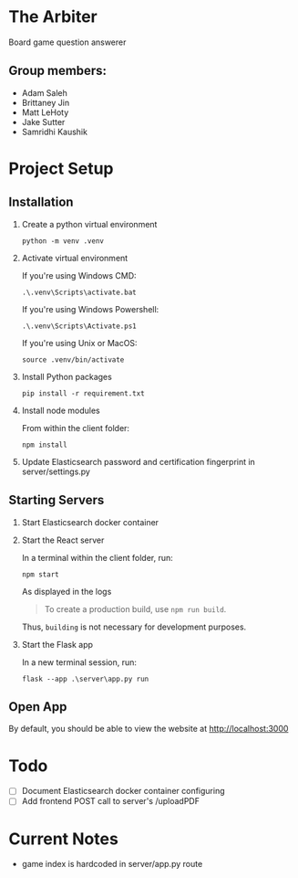 # The Arbiter
Board game question answerer

## Group members:
- Adam Saleh
- Brittaney Jin
- Matt LeHoty
- Jake Sutter
- Samridhi Kaushik


# Project Setup
## Installation
1. Create a python virtual environment
    ```shell
    python -m venv .venv
    ```
2. Activate virtual environment

    If you're using Windows CMD:
    ```
    .\.venv\Scripts\activate.bat
    ```
    If you're using Windows Powershell:
    ```
    .\.venv\Scripts\Activate.ps1
    ```
    If you're using Unix or MacOS:
    ```shell
    source .venv/bin/activate
    ```

3. Install Python packages
    ```shell
    pip install -r requirement.txt
    ```
4. Install node modules
    
    From within the client folder: 
    ```shell
    npm install
    ```
5. Update Elasticsearch password and certification fingerprint in server/settings.py
## Starting Servers
1. Start Elasticsearch docker container
2. Start the React server

    In a terminal within the client folder, run:
    ```shell
    npm start
    ```
    As displayed in the logs
    > To create a production build, use `npm run build`.
    
    Thus, `building` is not necessary for development purposes.

3. Start the Flask app
    
    In a new terminal session, run:
    ```shell
    flask --app .\server\app.py run
    ```
## Open App
By default, you should be able to view the website at [http://localhost:3000](http://localhost:300)

# Todo
- [ ] Document Elasticsearch docker container configuring
- [ ] Add frontend POST call to server's /uploadPDF

# Current Notes
- game index is hardcoded in server/app.py route